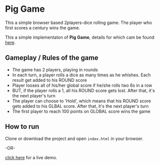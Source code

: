 # Pig Game


This a simple browser based 2players-dice rolling game. The player who first scores a century wins the game.

This a simple implementaton of **Pig Game**, details for which cam be found [here](https://en.wikipedia.org/wiki/Pig_(dice_game)).

## Gameplay / Rules of the game


* The game has 2 players, playing in rounds
* In each turn, a player rolls a dice as many times as he whishes. Each result get added to his ROUND score
* Player looses all of his/her global score if he/she rolls two 6s in a row
* BUT, if the player rolls a 1, all his ROUND score gets lost. After that, it's the next player's turn
* The player can choose to 'Hold', which means that his ROUND score gets added to his GLBAL score. After that, it's the next player's turn
* The first player to reach 100 points on GLOBAL score wins the game


## How to run


Clone or download the project and open `index.html` in your browser.

-OR-

[click here](https://codecrook.github.io/PigGame/) for a live demo.
